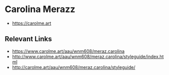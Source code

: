 # Carolina Merazz

- https://carolme.art
## Relevant Links
- https://www.carolme.art/aau/wnm608/meraz.carolina
- http://www.carolme.art/aau/wnm608/meraz.carolina/styleguide/index.html
- http://carolme.art/aau/wnm608/meraz.carolina/styleguide/


